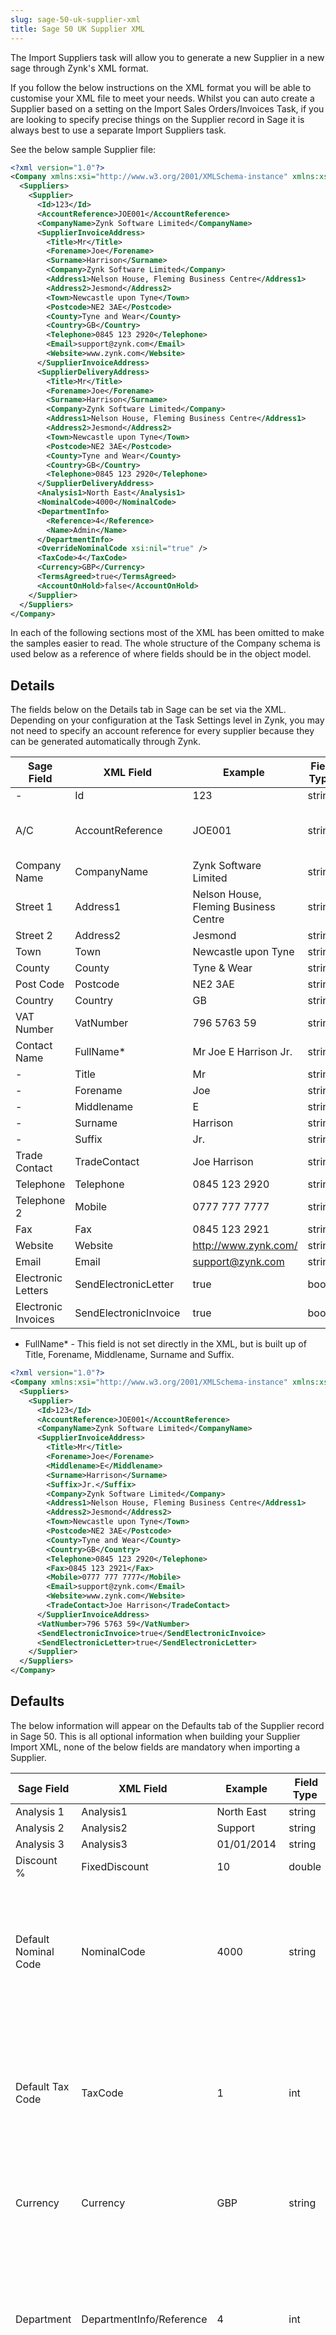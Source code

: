 ```yaml
---
slug: sage-50-uk-supplier-xml
title: Sage 50 UK Supplier XML
---
```

The Import Suppliers task will allow you to generate a new Supplier in a new sage through Zynk's XML format. 

If you follow the below instructions on the XML format you will be able to customise your XML file to meet your needs. Whilst you can auto create a Supplier based on a setting on the Import Sales Orders/Invoices Task, if you are looking to specify precise things on the Supplier record in Sage it is always best to use a separate Import Suppliers task.

See the below sample Supplier file:

```xml
<?xml version="1.0"?>
<Company xmlns:xsi="http://www.w3.org/2001/XMLSchema-instance" xmlns:xsd="http://www.w3.org/2001/XMLSchema">
  <Suppliers>
    <Supplier>
      <Id>123</Id>
      <AccountReference>JOE001</AccountReference>
      <CompanyName>Zynk Software Limited</CompanyName>
      <SupplierInvoiceAddress>
        <Title>Mr</Title>
        <Forename>Joe</Forename>
        <Surname>Harrison</Surname>
        <Company>Zynk Software Limited</Company>
        <Address1>Nelson House, Fleming Business Centre</Address1>
        <Address2>Jesmond</Address2>
        <Town>Newcastle upon Tyne</Town>
        <Postcode>NE2 3AE</Postcode>
        <County>Tyne and Wear</County>
        <Country>GB</Country>
        <Telephone>0845 123 2920</Telephone>
        <Email>support@zynk.com</Email>
        <Website>www.zynk.com</Website>
      </SupplierInvoiceAddress>
      <SupplierDeliveryAddress>
        <Title>Mr</Title>
        <Forename>Joe</Forename>
        <Surname>Harrison</Surname>
        <Company>Zynk Software Limited</Company>
        <Address1>Nelson House, Fleming Business Centre</Address1>
        <Address2>Jesmond</Address2>
        <Town>Newcastle upon Tyne</Town>
        <Postcode>NE2 3AE</Postcode>
        <County>Tyne and Wear</County>
        <Country>GB</Country>
        <Telephone>0845 123 2920</Telephone>
      </SupplierDeliveryAddress>
      <Analysis1>North East</Analysis1>
      <NominalCode>4000</NominalCode>
      <DepartmentInfo>
        <Reference>4</Reference>
        <Name>Admin</Name>
      </DepartmentInfo>
      <OverrideNominalCode xsi:nil="true" />
      <TaxCode>4</TaxCode>
      <Currency>GBP</Currency>
      <TermsAgreed>true</TermsAgreed>
      <AccountOnHold>false</AccountOnHold>
    </Supplier>
  </Suppliers>
</Company>
```

In each of the following sections most of the XML has been omitted to make the samples easier to read. The whole structure of the Company schema is used below as a reference of where fields should be in the object model.

## Details  
The fields below on the Details tab in Sage can be set via the XML. Depending on your configuration at the Task Settings level in Zynk, you may not need to specify an account reference for every supplier because they can be generated automatically through Zynk.

| Sage Field | XML Field  | Example  | Field Type  | Field Length  | Input  |
| --- | --- | --- | --- | --- | --- |
| -| Id | 123 | string | 255 | Optional |
| A/C | AccountReference | JOE001 | string | 8 | Required, depending on settings|
| Company Name | CompanyName | Zynk Software Limited | string | 60 | Optional  |
| Street 1 | Address1 | Nelson House, Fleming Business Centre | string | 60 | Optional |
| Street 2 | Address2 | Jesmond | string | 60 | Optional |
| Town | Town | Newcastle upon Tyne | string | 60 | Optional  |
| County  | County  | Tyne & Wear  | string  | 60  | Optional  |
| Post Code | Postcode | NE2 3AE | string | 60 | Optional |
| Country | Country | GB | string | 2 | Optional  |
| VAT Number | VatNumber | 796 5763 59 | string | 30  | Optional  |
| Contact Name | FullName* | Mr Joe E Harrison Jr. | string | 30  | Optional  |
| -  | Title  | Mr  | string  | -  | Optional  |
| -  | Forename  | Joe  | string  | -  | Optional  |
| -  | Middlename  | E  | string  | -  | Optional  |
| -  | Surname  | Harrison  | string  | -  | Optional  |
| -  | Suffix  | Jr.  | string  | -  | Optional  |
| Trade Contact | TradeContact | Joe Harrison | string  | 30  | Optional  |
| Telephone | Telephone | 0845 123 2920 | string  | 30  | Optional |
| Telephone 2 | Mobile | 0777 777 7777  | string  | 30  | Optional  |
| Fax | Fax | 0845 123 2921 | string  | 30  | Optional  |
| Website | Website | http://www.zynk.com/ | string | 255  | Optional  |
| Email | Email | support@zynk.com | string  | 255 | Optional  |
| Electronic Letters | SendElectronicLetter  | true  | bool  | -  | Optional  |
| Electronic Invoices | SendElectronicInvoice  | true  | bool  | -  | Optional   |

*   FullName* - This field is not set directly in the XML, but is built up of Title, Forename, Middlename, Surname and Suffix.

```xml
<?xml version="1.0"?>
<Company xmlns:xsi="http://www.w3.org/2001/XMLSchema-instance" xmlns:xsd="http://www.w3.org/2001/XMLSchema">
  <Suppliers>
    <Supplier>
      <Id>123</Id>
      <AccountReference>JOE001</AccountReference>
      <CompanyName>Zynk Software Limited</CompanyName>
      <SupplierInvoiceAddress>
        <Title>Mr</Title>
        <Forename>Joe</Forename>
        <Middlename>E</Middlename>
        <Surname>Harrison</Surname>
        <Suffix>Jr.</Suffix>
        <Company>Zynk Software Limited</Company>
        <Address1>Nelson House, Fleming Business Centre</Address1>
        <Address2>Jesmond</Address2>
        <Town>Newcastle upon Tyne</Town>
        <Postcode>NE2 3AE</Postcode>
        <County>Tyne and Wear</County>
        <Country>GB</Country>
        <Telephone>0845 123 2920</Telephone>
        <Fax>0845 123 2921</Fax>
        <Mobile>0777 777 7777</Mobile>
        <Email>support@zynk.com</Email>
        <Website>www.zynk.com</Website>
        <TradeContact>Joe Harrison</TradeContact>
      </SupplierInvoiceAddress>
      <VatNumber>796 5763 59</VatNumber>
      <SendElectronicInvoice>true</SendElectronicInvoice>
      <SendElectronicLetter>true</SendElectronicLetter>
    </Supplier>
  </Suppliers>
</Company>
```

## Defaults  
The below information will appear on the Defaults tab of the Supplier record in Sage 50. This is all optional information when building your Supplier Import XML, none of the below fields are mandatory when importing a Supplier.

| Sage Field | XML Field  | Example  | Field Type  | Field Length  | Input  | Notes |
| --- | --- | --- | --- | --- | --- | --- |
| Analysis 1 | Analysis1  | North East  | string  | 30  | Optional  |
| Analysis 2  | Analysis2  | Support  | string  | 30  | Optional  |
| Analysis 3  | Analysis3  | 01/01/2014  | string  | 30  | Optional  |
| Discount %  | FixedDiscount  | 10  | double  | -  | Optional  |
| Default Nominal Code  | NominalCode  | 4000  | string  | 8  | Optional  | If not specified when creating a supplier, the nominal code will be set to the default configured in Sage. |
| Default Tax Code  | TaxCode  | 1  | int  | 2  | Optional  | If not specified when creating a supplier, the tax code will be set to the default configured in Sage. |
| Currency  | Currency | GBP  | string  | 2  | Optional  | This field can only be set when creating a new supplier |
| Department | DepartmentInfo/Reference | 4 | int  | 3 | Optional | If not specified when creating a supplier, the department will be set to the default configured in Sage.|
| Department | DepartmentInfo/Name | Admin | string | 60 | Optional | If not specified when creating a supplier, the department will be set to the default configured in Sage. |

```xml
<?xml version="1.0"?>
<Company xmlns:xsi="http://www.w3.org/2001/XMLSchema-instance" xmlns:xsd="http://www.w3.org/2001/XMLSchema">
  <Suppliers>
    <Supplier>  
      <Analysis1>North East</Analysis1>
      <Analysis2>Support</Analysis2>
      <Analysis3>01/01/2013</Analysis3>
      <FixedDiscount>10</FixedDiscount>
      <NominalCode>4000</NominalCode>
      <TaxCode>1</TaxCode>
      <Currency>GBP</Currency>
      <DepartmentInfo>
        <Reference>4</Reference>
        <Name>Admin</Name>
      </DepartmentInfo>
   </Supplier>
 </Suppliers>
</Company>
```

Credit Control
When importing a Supplier record you can also set fields on the Credit Control tab like Account Status, Terms Agreed and more.

| Sage Field | XML Field  | Example  | Field Type  | Field Length  | Input  |
| --- | --- | --- | --- | --- | --- |
| Credit Limit  | CreditLimit  | 1000  | double  | -  | Optional  |
| Settlement Due | SettlementDays | 28 | short | - | Optional |
| Sett. Discount | SettlementDiscount | 3.5 | double | - | Optional |
| Payment Due | PaymentDays | 28 | short | - | Optional |
| Payment Due From | PaymentDueFrom\* | DaysAfterInvoiceDate | enum | - | Optional |
| Trading Terms Text | Terms | 28 days after invoice | string | 30 | Optional |
| Priority Supplier | Priority  | true  | bool  | -  | Optional  |
| Account Status  | AccountStatus\*  | 0  | int  | 2  | Optional  |
| Terms Agreed  | TermsAgreed  | true  | bool  | -  | Optional  |

* AccountStatus* - This field is only set when creating a new customer.
* PaymentDueFrom* - Valid values: DaysAfterInvoiceDate, DaysFromFirstDayOfFollowingMonth, DaysBeforeLastDayOfFollowingMonth, DayOfMonth, DaysFromOneMonthAfterInvoiceDate

```xml
<?xml version="1.0"?>
<Company xmlns:xsi="http://www.w3.org/2001/XMLSchema-instance" xmlns:xsd="http://www.w3.org/2001/XMLSchema">
  <Suppliers>
    <Supplier>
      <CreditLimit>1000</CreditLimit>
      <SettlementDays>28</SettlementDays>
      <SettlementDiscount>3.5</SettlementDiscount>
      <PaymentDays>28</PaymentDays>
      <PaymentDueFrom>DaysAfterInvoiceDate</PaymentDueFrom>
      <Terms>28 days after invoice</Terms>
      <Priority>true</Priority>
      <AccountStatus>0</AccountStatus>
      <TermsAgreed>true</TermsAgreed>
    </Supplier>
  </Suppliers>
</Company>
```

## Bank  
Bank information on the Customer record can also be set via XML, see the node information below.

| Sage Field | XML Field  | Example  | Field Type  | Field Length  | Input  |
| --- | --- | --- | --- | --- | --- |
| Bank Name  | BankName  | -  | string  | 60  | Optional  |
| Street 1  | Address1  | -  | string  | 60  | Optional  |
| Street 2  | Address2  | -  | string  | 60  | Optional  |
| Town  | Town  | -  | string  | 60  | Optional  |
| County  | County  | -  | string  | 60  | Optional  |
| Post Code  | Postcode  | -  | string  | 60  | Optional  |
| Account Name  | AccountName  | - | string  | 60  | Optional  |
| Sort Code  | SortCode  | -  | string  | 10  | Optional  |
| Account Number  | AccountNumber  | -  | string  | 60  | Optional  |
| BACS Ref  | BACSRef  | -  | string  | 60  | Optional  |
| IBAN  | IBAN  | -  | string  | 60  | Optional  |
| BIC/Swift | BICSwift  | -  | string  | 60  | Optional  |
| Roll Number  | RollNumber  | -  | string  | 60  | Optional  |
| Additional Ref 1  | AdditionalRef1  | -  | string  | 60  | Optional  |
| Additional Ref 2  | AdditionalRef2  | -  | string  | 60  | Optional  |
| Additional Ref 3  | AdditionalRef3  | -  | string  | 60  | Optional  |
| Online Receipts  | OnlineReceipts  | false  | bool  | -  | Optional  |

```xml
<?xml version="1.0"?>
<Company xmlns:xsi="http://www.w3.org/2001/XMLSchema-instance" xmlns:xsd="http://www.w3.org/2001/XMLSchema">
  <Suppliers>
    <Supplier>
      <Banks>
        <Bank>
          <BankName />
          <Address1 />
          <Address2 />
          <Town />
          <County />
          <Postcode />
          <AccountName />
          <SortCode />
          <AccountNumber />
          <BACSRef />
          <IBAN />
          <BICSwift />
          <RollNumber />
          <AdditionalRef1 />
          <AdditionalRef2 />
          <AdditionalRef3 />
          <OnlineReceipts>false</OnlineReceipts>
        </Bank>
      </Banks>
    </Supplier>
  </Suppliers>
</Company>
```
